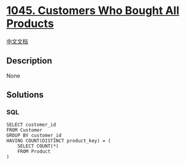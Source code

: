 # [1045. Customers Who Bought All Products](https://leetcode.com/problems/customers-who-bought-all-products)

[中文文档](/solution/1000-1099/1045.Customers%20Who%20Bought%20All%20Products/README.md)

## Description
None


## Solutions


<!-- tabs:start -->

### **SQL**

```
SELECT customer_id
FROM Customer
GROUP BY customer_id
HAVING COUNT(DISTINCT product_key) = (
	SELECT COUNT(*)
	FROM Product
)
```

<!-- tabs:end -->
